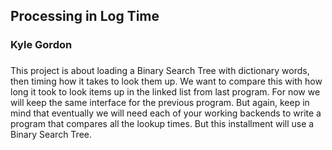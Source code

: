 ## Processing in Log Time
### Kyle Gordon
### 
This project is about loading a Binary Search Tree with dictionary words, then timing how it takes to look them up. We want to compare this with how long it took to look items up in the linked list from last program. For now we will keep the same interface for the previous program. But again, keep in mind that eventually we will need each of your working backends to write a program that compares all the lookup times. But this installment will use a Binary Search Tree.
